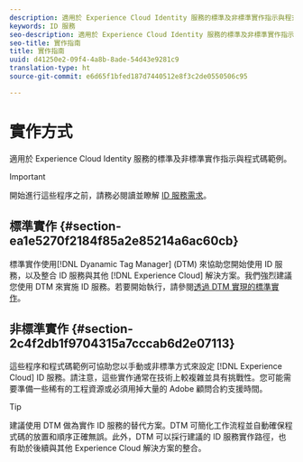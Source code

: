 ```yaml
---
description: 適用於 Experience Cloud Identity 服務的標準及非標準實作指示與程式碼範例。
keywords: ID 服務
seo-description: 適用於 Experience Cloud Identity 服務的標準及非標準實作指示與程式碼範例。
seo-title: 實作指南
title: 實作指南
uuid: d41250e2-09f4-4a8b-8ade-54d43e9281c9
translation-type: ht
source-git-commit: e6d65f1bfed187d7440512e8f3c2de0550506c95

---
```



# 實作方式

適用於 Experience Cloud Identity 服務的標準及非標準實作指示與程式碼範例。

>[!IMPORTANT]
>
>開始進行這些程序之前，請務必閱讀並瞭解 [ID 服務需求](../reference/requirements.md)。

## 標準實作 {#section-ea1e5270f2184f85a2e85214a6ac60cb}

標準實作使用[!DNL Dyanamic Tag Manager] (DTM) 來協助您開始使用 ID 服務，以及整合 ID 服務與其他 [!DNL Experience Cloud] 解決方案。我們強烈建議您使用 DTM 來實施 ID 服務。若要開始執行，請參閱[透過 DTM 實現的標準實作](../implementation-guides/standard.md#concept-89cd0199a9634fc48644f2d61e3d2445)。

## 非標準實作 {#section-2c4f2db1f9704315a7cccab6d2e07113}

這些程序和程式碼範例可協助您以手動或非標準方式來設定 [!DNL Experience Cloud] ID 服務。請注意，這些實作通常在技術上較複雜並具有挑戰性。您可能需要準備一些稀有的工程資源或必須用掉大量的 Adobe 顧問合約支援時間。

>[!TIP]
>
>建議使用 DTM 做為實作 ID 服務的替代方案。DTM 可簡化工作流程並自動確保程式碼的放置和順序正確無誤。此外，DTM 可以採行建議的 ID 服務實作路徑，也有助於後續與其他 Experience Cloud 解決方案的整合。

